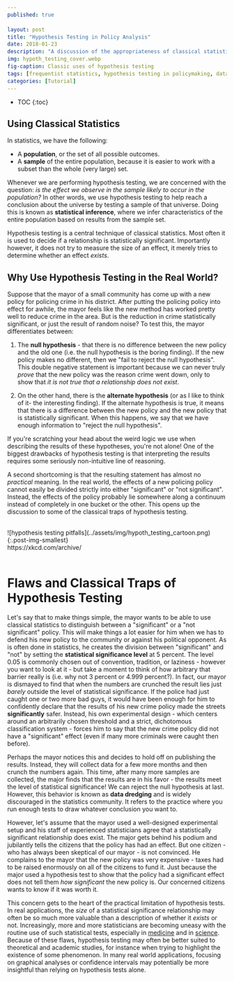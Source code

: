 ```yaml
---
published: true

layout: post
title: "Hypothesis Testing in Policy Analysis"
date: 2018-01-23
description: "A discussion of the appropriateness of classical statistics including hypothesis testing in complex policy analysis problems."
img: hypoth_testing_cover.webp
fig-caption: Classic uses of hypothesis testing
tags: [frequentist statistics, hypothesis testing in policymaking, data analytics, decisionmaking, tutorials]
categories: [Tutorial]
---
```


- TOC
{:toc}


## Using Classical Statistics
In statistics, we have the following:
- A **population**, or the set of all possible outcomes.
- A **sample** of the entire population, because it is easier to work with a subset than the whole (very large) set.

Whenever we are performing hypothesis testing, we are concerned with the question: *is the effect we observe in the sample likely to occur in the population?*  In other words, we use hypothesis testing to help reach a conclusion about the universe by testing a sample of that universe. Doing this is known as **statistical inference**, where we infer characteristics of the entire population based on results from the sample set.

Hypothesis testing is a central technique of classical statistics. Most often it is used to decide if a relationship is statistically significant. Importantly however, it does not try to measure the size of an effect, it merely tries to determine whether an effect *exists*.


## Why Use Hypothesis Testing in the Real World?
Suppose that the mayor of a small community has come up with a new policy for policing crime in his district. After putting the policing policy into effect for awhile, the mayor feels like the new method has worked pretty well to reduce crime in the area. But is the reduction in crime statistically significant, or just the result of random noise? To test this, the mayor differentiates between:

1. The **null hypothesis** - that there is no difference between the new policy and the old one (i.e. the null hypothesis is the boring finding). If the new policy makes no different, then we "fail to reject the null hypothesis". This double negative statement is important because we can never truly *prove* that the new policy was the reason crime went down, only to show that *it is not true that a relationship does not exist*.

2. On the other hand, there is the **alternate hypothesis** (or as I like to think of it- the interesting finding). If the alternate hypothesis is true, it means that there is a difference between the new policy and the new policy that is statistically significant. When this happens, we say that we have enough information to "reject the null hypothesis".

If you're scratching your head about the weird logic we use when describing the results of these hypotheses, you're not alone! One of the biggest drawbacks of hypothesis testing is that interpreting the results requires some seriously non-intuitive line of reasoning.

A second shortcoming is that the resulting statement has almost no *practical* meaning. In the real world, the effects of a new policing policy cannot easily be divided strictly into either "significant" or "not significant". Instead, the effects of the policy probably lie somewhere along a continuum instead of completely in one bucket or the other. This opens up the discussion to some of the classical traps of hypothesis testing.

<br>
![hypothesis testing pitfalls](../assets/img/hypoth_testing_cartoon.png){:.post-img-smallest}

<div class ="post-img-caption">
https://xkcd.com/archive/
</div>
<br>


# Flaws and Classical Traps of Hypothesis Testing
Let's say that to make things simple, the mayor wants to be able to use classical statistics to distinguish between a "significant" or a "not significant" policy. This will make things a lot easier for him when we has to defend his new policy to the community or against his political opponent. As is often done in statistics, he creates the division between "significant" and "not" by setting the **statistical significance level** at 5 percent. The level 0.05 is commonly chosen out of convention, tradition, or laziness - however you want to look at it - but take a moment to think of how arbitrary that barrier really is (i.e. why not 3 percent or 4.999 percent?). In fact, our mayor is dismayed to find that when the numbers are crunched the result lies just *barely* outside the level of statistical significance. If the police had just caught one or two more bad guys, it would have been enough for him to confidently declare that the results of his new crime policy made the streets **significantly** safer. Instead, his own experimental design - which centers around an arbitrarily chosen threshold and a strict, dichotomous classification system - forces him to say that the new crime policy did not have a "significant" effect (even if many more criminals were caught then before).

Perhaps the mayor notices this and decides to hold off on publishing the results. Instead, they will collect data for a few more months and then crunch the numbers again. This time, after many more samples are collected, the major finds that the results are in his favor - the results meet the level of statistical significance! We can reject the null hypothesis at last. However, this behavior is known as **data dredging** and is widely discouraged in the statistics community. It refers to the practice where you run enough tests to draw whatever conclusion you want to.

However, let's assume that the mayor used a well-designed experimental setup and his staff of experienced statisticians agree that a statistically significant relationship does exist. The major gets behind his podium and jubilantly tells the citizens that the policy has had an effect. But one citizen - who has always been skeptical of our mayor - is not convinced. He complains to the mayor that the new policy was very expensive - taxes had to be raised enormously on all of the citizens to fund it. Just because the major used a hypothesis test to show that the policy had a significant effect does not tell them *how significant* the new policy is. Our concerned citizens wants to know if it was worth it.

This concern gets to the heart of the practical limitation of hypothesis tests. In real applications, the *size* of a statistical significance relationship may often be so much more valuable than a description of whether it *exists* or not. Increasingly, more and more statisticians are becoming uneasy with the routine use of such statistical tests, especially in [medicine](https://www.ncbi.nlm.nih.gov/pmc/articles/PMC3016704/) and in [science](https://www.npr.org/sections/health-shots/2019/03/20/705191851/statisticians-call-to-arms-reject-significance-and-embrace-uncertainty). Because of these flaws, hypothesis testing may often be better suited to theoretical and academic studies, for instance when trying to highlight the existence of some phenomenon. In many real world applications, focusing on graphical analyses or confidence intervals may potentially be more insightful than relying on hypothesis tests alone.
